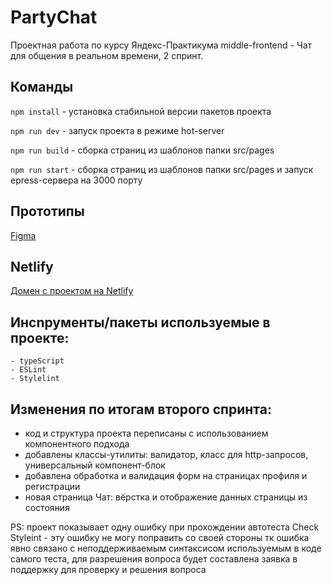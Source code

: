 # PartyChat

Проектная работа по курсу Яндекс-Практикума middle-frontend - Чат для общения в реальном времени, 2 спринт.

## Команды

`npm install` - установка стабильной версии пакетов проекта

`npm run dev` - запуск проекта в режиме hot-server

`npm run build` - сборка страниц из шаблонов папки src/pages

`npm run start` - сборка страниц из шаблонов папки src/pages и запуск epress-сервера на 3000 порту

## Прототипы

[Figma](https://www.figma.com/file/osQ7WVBPLhr4MScrNBrKxs/PartyChat)

## Netlify

[Домен с проектом на Netlify](https://dashing-klepon-a09a86.netlify.app/index/index.html)

## Инсnрументы/пакеты используемые в проекте:
    - typeScript
    - ESLint 
    - Stylelint

## Изменения по итогам второго спринта:

- код и структура проекта переписаны с использованием компонентного подхода
- добавлены классы-утилиты: валидатор, класс для http-запросов, универсальный компонент-блок 
- добавлена обработка и валидация форм на страницах профиля и регистрации
- новая страница Чат: вёрстка и отображение данных страницы из состояния


PS: проект показывает одну ошибку при прохождении автотеста Check Styleint - эту ошибку не могу поправить со своей стороны тк ошибка явно связано с неподдерживаемым синтаксисом используемым в коде самого теста, для разрешения вопроса будет составлена заявка в поддержку для проверку и решения вопроса 